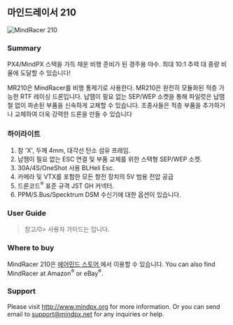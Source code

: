 ## 마인드레이서 210

![MindRacer 210](../../assets/hardware/hardware-mindracer210.png)

### Summary

PX4/MindPX 스택을 가득 채운 비행 준비가 된 경주용 야수. 최대 10:1 추력 대 중량 비율에 도달할 수 있습니다!

MR210은 MindRacer를 비행 통제기로 사용한다. MR210은 완전히 모듈화된 적층 가능한 RTF 레이싱 드론입니다. 납땜이 필요 없는 SEP/WEP 소켓을 통해 파일럿은 납땜 철 없이 파손된 부품을 신속하게 교체할 수 있습니다. 조종사들은 적층 부품을 추가하거나 교체하여 더욱 강력한 드론을 만들 수 있습니다

### 하이라이트

1. 참 'X', 두께 4mm, 대각선 탄소 섬유 프레임.
2. 납땜이 필요 없는 ESC 연결 및 부품 교체를 위한 스택형 SEP/WEP 소켓.
3. 30A/4S/OneShot 사용 BLHeli Esc.
4. 카메라 및 VTX를 포함한 모든 항전 장치의 5V 범용 전압 공급
5. 드론코드<sup>&reg;</sup> 표준 규격 JST GH 커넥터.
6. PPM/S.Bus/Specktrum DSM 수신기에 대한 옵션이 있습니다.

### User Guide

> 참고/0> 사용자 가이드는 [](http://mindpx.net/assets/accessories/MR210usermanual_pdf.pdf)입니다.

### Where to buy

MindRacer 210은 [에어민드 스토어 ](http://drupal.xitronet.com/?q=catalog)에서 이용할 수 있습니다. You can also find MindRacer at Amazon<sup>&reg;</sup> or eBay<sup>&reg;</sup>.

### Support

Please visit http://www.mindpx.org for more information. Or you can send email to <support@mindpx.net> for any inquiries or help.